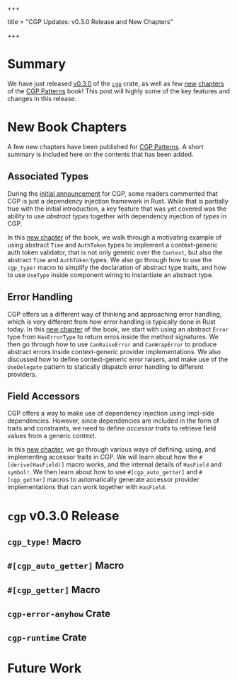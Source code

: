 +++

title = "CGP Updates: v0.3.0 Release and New Chapters"

+++

# Summary

We have just released [v0.3.0](https://github.com/contextgeneric/cgp/releases/tag/v0.3.0) of the [`cgp`](https://docs.rs/cgp/0.3.0/cgp/) crate, as well as few [new](https://patterns.contextgeneric.dev/error-handling.html) [chapters](https://patterns.contextgeneric.dev/field-accessors.html) of the [CGP Patterns](https://patterns.contextgeneric.dev/) book!
This post will highly some of the key features and changes in this release.

# New Book Chapters

A few new chapters have been published for [CGP Patterns](https://patterns.contextgeneric.dev/). A short summary is included here on the contents that has been added.

## Associated Types

During the [initial announcement](/blog/early-preview-announcement/) for CGP, some readers commented that CGP is just a dependency injection framework in Rust. While that is partially true with the initial introduction, a key feature that was yet covered was the ability to use _abstract types_ together with dependency injection of _types_ in CGP.

In this [new chapter](https://patterns.contextgeneric.dev/associated-types.html) of the book, we walk through a motivating example of using abstract `Time` and `AuthToken` types to implement a context-generic auth token validator, that is not only generic over the `Context`, but also the abstract `Time` and `AuthToken` types. We also go through how to use the `cgp_type!` macro to simplify the declaration of abstract type traits, and how to use `UseType` inside component wiring to instantiate an abstract type.

## Error Handling

CGP offers us a different way of thinking and approaching error handling, which is very different from how error handling is typically done in Rust today. In this [new chapter](https://patterns.contextgeneric.dev/error-handling.html) of the book, we start with using an abstract `Error` type from `HasErrorType` to return erros inside the method signatures. We then go through how to use `CanRaiseError` and `CanWrapError` to produce abstract errors inside context-generic provider implementations. We also discussed how to define context-generic error raisers, and make use of the `UseDelegate` pattern to statically dispatch error handling to different providers.

## Field Accessors

CGP offers a way to make use of dependency injection using impl-side dependencies. However, since dependencies are included in the form of traits and constraints, we need to define _accessor traits_ to retrieve field values from a generic context.

In this [new chapter](https://patterns.contextgeneric.dev/field-accessors.html), we go through various ways of defining, using, and implementing accessor traits in CGP. We will learn about how the `#[derive(HasField)]` macro works, and the internal details of `HasField` and `symbol!`. We then learn about how to use `#[cgp_auto_getter]` and `#[cgp_getter]` macros to automatically generate accessor provider implementations that can work together with `HasField`.

# `cgp` v0.3.0 Release

## `cgp_type!` Macro

## `#[cgp_auto_getter]` Macro

## `#[cgp_getter]` Macro

## `cgp-error-anyhow` Crate

## `cgp-runtime` Crate

# Future Work